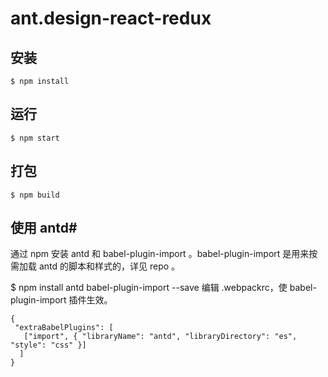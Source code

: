 # ant.design-react-redux

## 安装
    $ npm install

## 运行
    $ npm start

## 打包
    $ npm build 

## 使用 antd#
通过 npm 安装 antd 和 babel-plugin-import 。babel-plugin-import 是用来按需加载 antd 的脚本和样式的，详见 repo 。

$ npm install antd babel-plugin-import --save
编辑 .webpackrc，使 babel-plugin-import 插件生效。

    {
     "extraBabelPlugins": [
       ["import", { "libraryName": "antd", "libraryDirectory": "es", "style": "css" }]
      ]
    }
